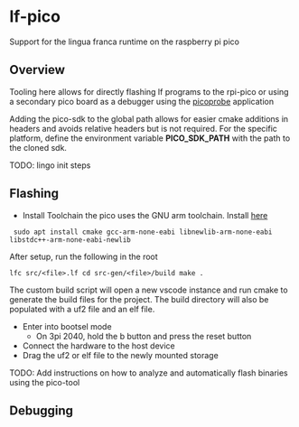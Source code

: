 # lf-pico
Support for the lingua franca runtime on the raspberry pi pico

## Overview
Tooling here allows for directly flashing lf programs to the
rpi-pico or using a secondary pico board as a 
debugger using the [picoprobe](https://github.com/raspberrypi/picoprobe) application

Adding the pico-sdk to the global path allows for easier cmake additions in headers and avoids
relative headers but is not required. For the specific platform, define the environment variable **PICO_SDK_PATH** with the path to the cloned sdk.

TODO: lingo init steps

## Flashing
- Install Toolchain
the pico uses the GNU arm toolchain. Install [here](https://developer.arm.com/downloads/-/arm-gnu-toolchain-downloads)

`` 
sudo apt install cmake gcc-arm-none-eabi libnewlib-arm-none-eabi libstdc++-arm-none-eabi-newlib
``

After setup, run the following in the root 

``
lfc src/<file>.lf
cd src-gen/<file>/build
make .
``

The custom build script will open a new vscode instance and run cmake to 
generate the build files for the project. The build directory will also be populated with a uf2 file
and an elf file. 
- Enter into bootsel mode
    - On 3pi 2040, hold the b button and press the reset button
- Connect the hardware to the host device
- Drag the uf2 or elf file to the newly mounted storage

TODO: Add instructions on how to analyze and automatically flash binaries using the pico-tool

## Debugging

